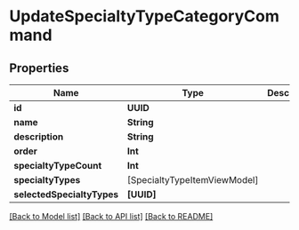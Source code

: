 # UpdateSpecialtyTypeCategoryCommand

## Properties
Name | Type | Description | Notes
------------ | ------------- | ------------- | -------------
**id** | **UUID** |  | [optional] 
**name** | **String** |  | [optional] 
**description** | **String** |  | [optional] 
**order** | **Int** |  | [optional] 
**specialtyTypeCount** | **Int** |  | [optional] 
**specialtyTypes** | [SpecialtyTypeItemViewModel] |  | [optional] 
**selectedSpecialtyTypes** | **[UUID]** |  | [optional] 

[[Back to Model list]](../README.md#documentation-for-models) [[Back to API list]](../README.md#documentation-for-api-endpoints) [[Back to README]](../README.md)


